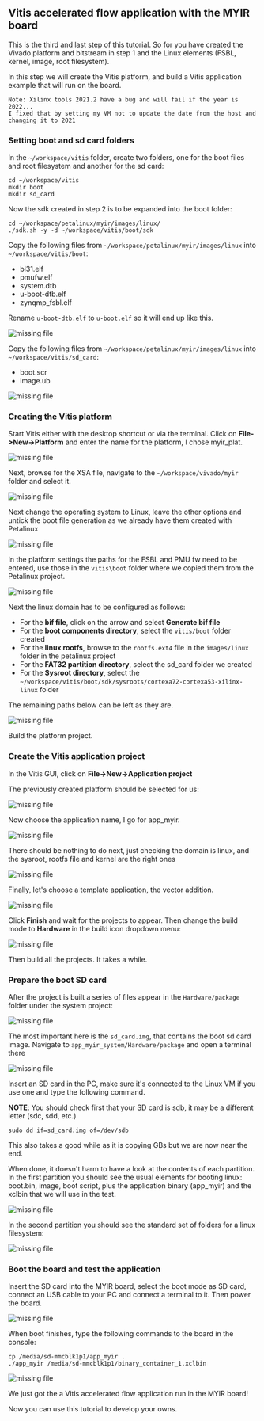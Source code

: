 ## Vitis accelerated flow application with the MYIR board
This is the third and last step of this tutorial. So for you have created the Vivado platform and bitstream in step 1 and the Linux elements (FSBL, kernel, image, root filesystem).

In this step we will create the Vitis platform, and build a Vitis application example that will run on the board.
```
Note: Xilinx tools 2021.2 have a bug and will fail if the year is 2022...
I fixed that by setting my VM not to update the date from the host and changing it to 2021
```
### Setting boot and sd card folders
In the `~/workspace/vitis` folder, create two folders, one for the boot files and root filesystem and another for the sd card:
```
cd ~/workspace/vitis
mkdir boot
mkdir sd_card
```
Now the sdk created in step 2 is to be expanded into the boot folder:
```
cd ~/workspace/petalinux/myir/images/linux/
./sdk.sh -y -d ~/workspace/vitis/boot/sdk
```
Copy the following files from `~/workspace/petalinux/myir/images/linux` into `~/workspace/vitis/boot`:
* bl31.elf
* pmufw.elf
* system.dtb
* u-boot-dtb.elf
* zynqmp_fsbl.elf

Rename `u-boot-dtb.elf` to `u-boot.elf` so it will end up like this.

![missing file](images/03_010.png)

Copy the following files from `~/workspace/petalinux/myir/images/linux` into `~/workspace/vitis/sd_card`:
* boot.scr
* image.ub

![missing file](images/03_020.png)

### Creating the Vitis platform
Start Vitis either with the desktop shortcut or via the terminal.
Click on **File->New->Platform** and enter the name for the platform, I chose myir_plat.

![missing file](images/03_030.png)

Next, browse for the XSA file, navigate to the `~/workspace/vivado/myir` folder and select it.

![missing file](images/03_040.png)

Next change the operating system to Linux, leave the other options and untick the boot file generation as we already have them created with Petalinux

![missing file](images/03_050.png)

In the platform settings the paths for the FSBL and PMU fw need to be entered, use those in the `vitis\boot` folder where we copied them from the Petalinux project.

![missing file](images/03_060.png)

Next the linux domain has to be configured as follows:
- For the **bif file**, click on the arrow and select **Generate bif file**
- For the **boot components directory**, select the `vitis/boot` folder created
- For the **linux rootfs**, browse to the `rootfs.ext4` file in the `images/linux` folder in the petalinux project
- For the **FAT32 partition directory**, select the sd_card folder we created
- For the **Sysroot directory**, select the `~/workspace/vitis/boot/sdk/sysroots/cortexa72-cortexa53-xilinx-linux` folder

The remaining paths below can be left as they are. 

![missing file](images/03_070.png)

Build the platform project.

### Create the Vitis application project

In the Vitis GUI, click on **File->New->Application project**

The previously created platform should be selected for us:

![missing file](images/03_080.png)

Now choose the application name, I go for app_myir.

![missing file](images/03_090.png)

There should be nothing to do next, just checking the domain is linux, and the sysroot, rootfs file and kernel are the right ones

![missing file](images/03_100.png)

Finally, let's choose a template application, the vector addition. 

![missing file](images/03_110.png)

Click **Finish** and wait for the projects to appear. Then change the build mode to **Hardware** in the build icon dropdown menu:

![missing file](images/03_120.png)

Then build all the projects. It takes a while.

### Prepare the boot SD card

After the project is built a series of files appear in the `Hardware/package` folder under the system project:

![missing file](images/03_130.png)

The most important here is the `sd_card.img`, that contains the boot sd card image. Navigate to `app_myir_system/Hardware/package` and open a terminal there

![missing file](images/03_140.png)

Insert an SD card in the PC, make sure it's connected to the Linux VM if you use one and type the following command.

**NOTE**: You should check first that your SD card is sdb, it may be a different letter (sdc, sdd, etc.)

```
sudo dd if=sd_card.img of=/dev/sdb
```

This also takes a good while as it is copying GBs but we are now near the end.

When done, it doesn't harm to have a look at the contents of each partition. In the first partition you should see the usual elements for booting linux: boot.bin, image, boot script, plus the application binary (app_myir) and the xclbin that we will use in the test.

![missing file](images/03_150.png)

In the second partition you should see the standard set of folders for a linux filesystem:

![missing file](images/03_160.png)

### Boot the board and test the application
Insert the SD card into the MYIR board, select the boot mode as SD card, connect an USB cable to your PC and connect a terminal to it. Then power the board.

![missing file](images/03_170.png)

When boot finishes, type the following commands to the board in the console:

```
cp /media/sd-mmcblk1p1/app_myir .
./app_myir /media/sd-mmcblk1p1/binary_container_1.xclbin
```

![missing file](images/03_180.png)

We just got the a Vitis accelerated flow application run in the MYIR board!

Now you can use this tutorial to develop your owns.
